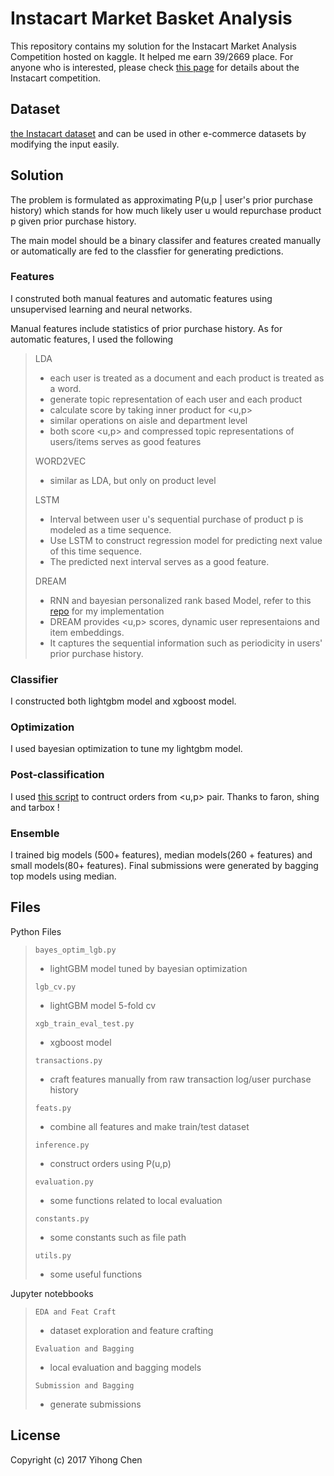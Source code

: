 # Instacart Market Basket Analysis

This repository contains my solution for the Instacart Market Analysis Competition hosted on kaggle. It helped me earn 39/2669 place. For anyone who is interested, please check [this page](https://www.kaggle.com/c/instacart-market-basket-analysis) for details about the Instacart competition.

## Dataset 

[the Instacart dataset](https://tech.instacart.com/3-million-instacart-orders-open-sourced-d40d29ead6f2) and can be used in other e-commerce datasets by modifying the input easily. 

## Solution

The problem is formulated as approximating P(u,p | user's prior purchase history) which stands for how much likely user u would repurchase product p given prior purchase history.

The main model should be a binary classifer and features created manually or automatically are fed to the classfier for generating predictions.

### Features
I construted both manual features and automatic features using unsupervised learning and neural networks.

Manual features include statistics of prior purchase history. As for automatic features, I used the following 

> LDA
> * each user is treated as a document and each product is treated as a word. 
> * generate topic representation of each user and each product
> * calculate score by taking inner product for <u,p> 
> * similar operations on aisle and department level
> * both score <u,p> and compressed topic representations of users/items serves as good features
> 
> WORD2VEC
> * similar as LDA, but only on product level
> 
> LSTM
> * Interval between user u's sequential purchase of product p is modeled as a time sequence.
> * Use LSTM to construct regression model for predicting next value of this time sequence.
> * The predicted next interval serves as a good feature.
> 
> DREAM
> * RNN and bayesian personalized rank based Model, refer to this [repo](https://github.com/LaceyChen17/DREAM) for my implementation
> * DREAM provides <u,p> scores, dynamic user representaions and item embeddings.
> * It captures the sequential information such as periodicity in users' prior purchase history.

### Classifier

I constructed both lightgbm model and xgboost model. 

### Optimization

I used bayesian optimization to tune my lightgbm model.

### Post-classification

I used [this script](https://www.kaggle.com/tarobxl/parallel-version-of-faron-s-script/) to contruct orders from <u,p> pair. Thanks to faron, shing and tarbox !

### Ensemble

I trained big models (500+ features), median models(260 + features) and small models(80+ features). Final submissions were generated by bagging top models using median.

## Files

Python Files

> `bayes_optim_lgb.py`
> * lightGBM model tuned by bayesian optimization
> 
> `lgb_cv.py`
> * lightGBM model 5-fold cv
> 
> `xgb_train_eval_test.py`
> * xgboost model 
>
> `transactions.py`
> * craft features manually from raw transaction log/user purchase history
> 
> `feats.py`
> * combine all features and make train/test dataset
> 
> `inference.py`
> * construct orders using P(u,p) 
> 
> `evaluation.py`
> * some functions related to local evaluation
> 
> `constants.py`	
> * some constants such as file path
> 
> `utils.py`
> * some useful functions

Jupyter notebbooks

> `EDA and Feat Craft`
> * dataset exploration and feature crafting
> 
> `Evaluation and Bagging`
> * local evaluation and bagging models
> 
> `Submission and Bagging`
> * generate submissions

## License

Copyright (c) 2017 Yihong Chen
